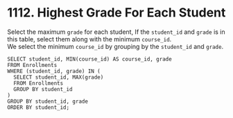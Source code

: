 # 1112. Highest Grade For Each Student

Select the maximum `grade` for each student,
If the `student_id` and `grade` is in this table, select them along with the minimum `course_id`.  
We select the minimum `course_id` by grouping by the `student_id` and `grade`.  

```
SELECT student_id, MIN(course_id) AS course_id, grade
FROM Enrollments
WHERE (student_id, grade) IN (
  SELECT student_id, MAX(grade)
  FROM Enrollments
  GROUP BY student_id
)
GROUP BY student_id, grade
ORDER BY student_id;
```